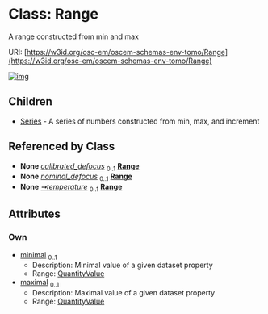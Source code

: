 
# Class: Range

A range constructed from min and max

URI: [https://w3id.org/osc-em/oscem-schemas-env-tomo/Range](https://w3id.org/osc-em/oscem-schemas-env-tomo/Range)


[![img](https://yuml.me/diagram/nofunky;dir:TB/class/[Series],[QuantityValue]<maximal%200..1-++[Range],[QuantityValue]<minimal%200..1-++[Range],[Acquisition]++-%20calibrated_defocus%200..1>[Range],[Acquisition]++-%20nominal_defocus%200..1>[Range],[Acquisition]++-%20temperature%200..1>[Range],[Range]^-[Series],[QuantityValue],[Acquisition])](https://yuml.me/diagram/nofunky;dir:TB/class/[Series],[QuantityValue]<maximal%200..1-++[Range],[QuantityValue]<minimal%200..1-++[Range],[Acquisition]++-%20calibrated_defocus%200..1>[Range],[Acquisition]++-%20nominal_defocus%200..1>[Range],[Acquisition]++-%20temperature%200..1>[Range],[Range]^-[Series],[QuantityValue],[Acquisition])

## Children

 * [Series](Series.md) - A series of numbers constructed from min, max, and increment

## Referenced by Class

 *  **None** *[calibrated_defocus](calibrated_defocus.md)*  <sub>0..1</sub>  **[Range](Range.md)**
 *  **None** *[nominal_defocus](nominal_defocus.md)*  <sub>0..1</sub>  **[Range](Range.md)**
 *  **None** *[➞temperature](temperature_range.md)*  <sub>0..1</sub>  **[Range](Range.md)**

## Attributes


### Own

 * [minimal](minimal.md)  <sub>0..1</sub>
     * Description: Minimal value of a given dataset property
     * Range: [QuantityValue](QuantityValue.md)
 * [maximal](maximal.md)  <sub>0..1</sub>
     * Description: Maximal value of a given dataset property
     * Range: [QuantityValue](QuantityValue.md)
